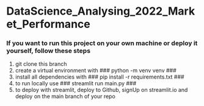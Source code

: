 # DataScience_Analysing_2022_Market_Performance

### If you want to run this project on your own machine or deploy it yourself, follow these steps ###

1. git clone this branch
2. create a virtual environment with ### python -m venv venv ###
3. install all dependencies with ### pip install -r requirements.txt ###
4. to run locally use ### streamlit run main.py ###
5. to deploy with streamlit, deploy to Github, signUp on streamlit.io and deploy on the main branch of your repo

